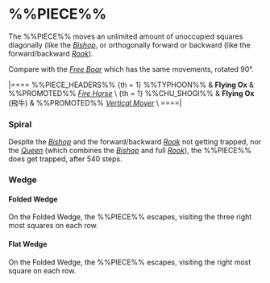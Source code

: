 # %%PIECE%%

The %%PIECE%% moves an unlimited amount of unoccupied squares
diagonally (like the [*Bishop*](bishop.html), or orthogonally
forward or backward (like the forward/backward [*Rook*](rook.html)).

Compare with the [*Free Boar*](free_boar.html) which has the same
movements, rotated 90&deg;.

|====
%%PIECE_HEADERS%%
{th = 1}  %%TYPHOON%%
       &  **Flying Ox**
       &  %%PROMOTED%% [*Fire Horse*](fire_horse.html) \\
{th = 1}  %%CHU_SHOGI%%
       &  **Flying Ox** (&#x98DB;&#x725B;)
       &  %%PROMOTED%% [*Vertical Mover*](vertical_mover.html) \\
====|

### Spiral

Despite the [*Bishop*](bishop.html) and the forward/backward 
[*Rook*](rook.html) not getting trapped, nor the [*Queen*](queen.html)
(which combines the [*Bishop*](bishop.html) and full [*Rook*](rook.html)),
the %%PIECE%% does get trapped, after 540 steps.

### Wedge

#### Folded Wedge

On the Folded Wedge, the %%PIECE%% escapes, visiting the three
right most squares on each row.

#### Flat Wedge

On the Folded Wedge, the %%PIECE%% escapes, visiting the
right most square on each row.

